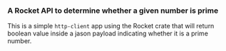 ### A Rocket API to determine whether a given number is prime

This is a simple `http-client` app using the Rocket crate that will return boolean value inside a jason payload indicating whether it is a prime number.